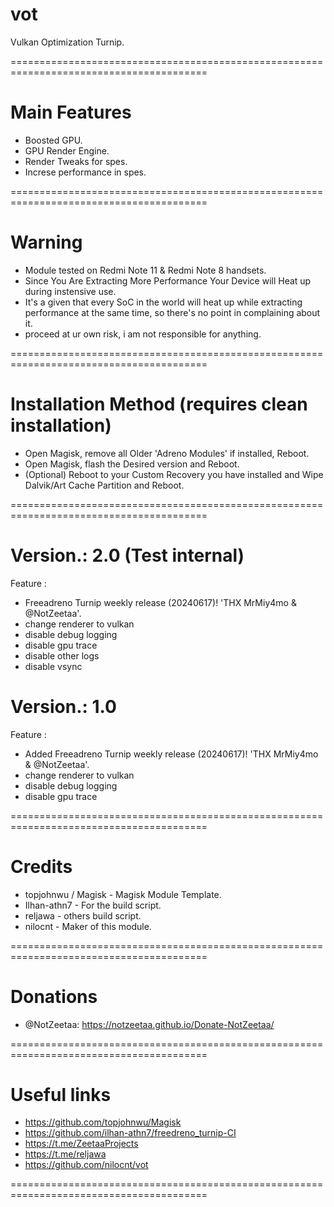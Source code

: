 # vot
Vulkan Optimization Turnip.

========================================================================================

# Main Features

* Boosted GPU.
* GPU Render Engine.
* Render Tweaks for spes.
* Increse performance in spes.

========================================================================================

# Warning

* Module tested on Redmi Note 11 & Redmi Note 8 handsets.
* Since You Are Extracting More Performance Your Device will Heat up during instensive use.
* It's a given that every SoC in the world will heat up while extracting performance at the same time, so there's no point in complaining about it.
* proceed at ur own risk, i am not responsible for anything.
  
========================================================================================

# Installation Method (requires clean installation)

* Open Magisk, remove all Older 'Adreno Modules' if installed, Reboot.
* Open Magisk, flash the Desired version and Reboot.
* (Optional) Reboot to your Custom Recovery you have installed and Wipe Dalvik/Art Cache Partition and Reboot.
  
========================================================================================

# Version.: 2.0 (Test internal)

Feature :

* Freeadreno Turnip weekly release (20240617)! 'THX MrMiy4mo & @NotZeetaa'.
* change renderer to vulkan
* disable debug logging
* disable gpu trace
* disable other logs
* disable vsync

# Version.: 1.0

Feature :

* Added Freeadreno Turnip weekly release (20240617)! 'THX MrMiy4mo & @NotZeetaa'.
* change renderer to vulkan
* disable debug logging
* disable gpu trace

========================================================================================
  
# Credits

* topjohnwu / Magisk - Magisk Module Template.
* Ilhan-athn7 - For the build script.
* reljawa - others build script.
* nilocnt - Maker of this module.
  
========================================================================================

# Donations

* @NotZeetaa: https://notzeetaa.github.io/Donate-NotZeetaa/
  
========================================================================================

# Useful links

* https://github.com/topjohnwu/Magisk
* https://github.com/ilhan-athn7/freedreno_turnip-CI
* https://t.me/ZeetaaProjects
* https://t.me/reljawa
* https://github.com/nilocnt/vot

========================================================================================
